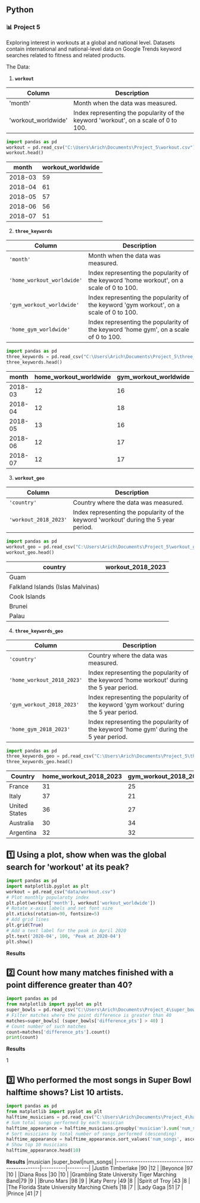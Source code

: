 ## Python
### :bar_chart: Project 5

Exploring interest in workouts at a global and national level. Datasets contain international and national-level data on Google Trends keyword searches related to fitness and related products.

The Data:

1. **`workout`**

|Column             |Description                                                                        |
|-------------------|-----------------------------------------------------------------------------------|
|'month'            |Month when the data was measured.                                                  |
|'workout_worldwide'|Index representing the popularity of the keyword 'workout', on a scale of 0 to 100.|


````python
import pandas as pd
workout = pd.read_csv("C:\Users\Arich\Documents\Project_5\workout.csv")
workout.head()
````

|month              |workout_worldwide                                                                  |
|-------------------|-----------------------------------------------------------------------------------|
|2018-03            |59                                                                                 |
|2018-04            |61                                                                                 |
|2018-05            |57                                                                                 |
|2018-06            |56                                                                                 |
|2018-07            |51                                                                                 |


2. **`three_keywords`**
   
| Column     | Description              |
|------------|--------------------------|
| `'month'` | Month when the data was measured. |
| `'home_workout_worldwide'` | Index representing the popularity of the keyword 'home workout', on a scale of 0 to 100. |
| `'gym_workout_worldwide'` | Index representing the popularity of the keyword 'gym workout', on a scale of 0 to 100. |
| `'home_gym_worldwide'` | Index representing the popularity of the keyword 'home gym', on a scale of 0 to 100. |


````python
import pandas as pd
three_keywords = pd.read_csv("C:\Users\Arich\Documents\Project_5\three_keywords.csv")
three_keywords.head()
````

|month              |home_workout_worldwide                                                             |gym_workout_worldwide|home_gym_worldwide|
|-------------------|-----------------------------------------------------------------------------------|---------------------|------------------|
|2018-03            |12                                                                                 |16                   |10                |
|2018-04            |12                                                                                 |18                   |10                |
|2018-05            |13                                                                                 |16                   |9                 |
|2018-06            |12                                                                                 |17                   |9                 |
|2018-07            |12                                                                                 |17                   |9                 |


3. **`workout_geo`**
   
| Column     | Description              |
|------------|--------------------------|
| `'country'` | Country where the data was measured. |
| `'workout_2018_2023'` | Index representing the popularity of the keyword 'workout' during the 5 year period. |


````python
import pandas as pd
workout_geo = pd.read_csv("C:\Users\Arich\Documents\Project_5\workout_geo.csv")
workout_geo.head()
````

|country            |workout_2018_2023                                                                  |
|-------------------|-----------------------------------------------------------------------------------|
|Guam               |                                                                                   |
|Falkland Islands (Islas Malvinas)|                                                                                   |
|Cook Islands       |                                                                                   |
|Brunei             |                                                                                   |
|Palau              |                                                                                   |

4. **`three_keywords_geo`**
   
| Column     | Description              |
|------------|--------------------------|
| `'country'` | Country where the data was measured. |
| `'home_workout_2018_2023'` | Index representing the popularity of the keyword 'home workout' during the 5 year period. |
| `'gym_workout_2018_2023'` | Index representing the popularity of the keyword 'gym workout' during the 5 year period.  |
| `'home_gym_2018_2023'` | Index representing the popularity of the keyword 'home gym' during the 5 year period. |

````python
import pandas as pd
three_keywords_geo = pd.read_csv("C:\Users\Arich\Documents\Project_5\three_keywords_geo.csv")
three_keywords_geo.head()
````

|Country            |home_workout_2018_2023                                                             |gym_workout_2018_2023|home_gym_2018_2023|
|-------------------|-----------------------------------------------------------------------------------|---------------------|------------------|
|France             |31                                                                                 |25                   |44                |
|Italy              |37                                                                                 |21                   |42                |
|United States      |36                                                                                 |27                   |37                |
|Australia          |30                                                                                 |34                   |36                |
|Argentina          |32                                                                                 |32                   |36                |



## :one: Using a plot, show when was the global search for 'workout' at its peak?

````python
import pandas as pd
import matplotlib.pyplot as plt
workout = pd.read_csv("data/workout.csv")
# Plot monthly popularoty index
plt.plot(workout['month'], workout['workout_worldwide'])
# Rotate x-axis labels and set font size
plt.xticks(rotation=90, fontsize=5)
# Add grid lines
plt.grid(True)
# Add a text label for the peak in April 2020
plt.text('2020-04', 100, 'Peak at 2020-04')
plt.show()
````
**Results**



## :two: Count how many matches finished with a point difference greater than 40?

````python
import pandas as pd
from matplotlib import pyplot as plt
super_bowls = pd.read_csv("C:\Users\Arich\Documents\Project_4\super_bowls.csv")
# Filter matches where the point difference is greater than 40
matches=super_bowls[ (super_bowls['difference_pts'] > 40) ]
# Count number of such matches
count=matches['difference_pts'].count()
print(count)
````
**Results**

1


## :three: Who performed the most songs in Super Bowl halftime shows? List 10 artists.

````python
import pandas as pd
from matplotlib import pyplot as plt
halftime_musicians = pd.read_csv("C:\Users\Arich\Documents\Project_4\halftime_musicians.csv")
# Sum total songs performed by each musician
halftime_appearance = halftime_musicians.groupby('musician').sum('num_songs')
# Sort musicians by total number of songs performed (descending)
halftime_appearance = halftime_appearance.sort_values('num_songs', ascending= False)
# Show top 10 musicians
halftime_appearance.head(10)
````
**Results**
|musician                                      |super_bowl|num_songs|
|----------------------------------------------|----------|---------|
|Justin Timberlake                             |90        |12       |
|Beyoncé                                       |97        |10       |
|Diana Ross                                    |30        |10       |
|Grambling State University Tiger Marching Band|79        |9        |
|Bruno Mars                                    |98        |9        |
|Katy Perry                                    |49        |8        |
|Spirit of Troy                                |43        |8        |
|The Florida State University Marching Chiefs  |18        |7        |
|Lady Gaga                                     |51        |7        |
|Prince                                        |41        |7        |
